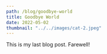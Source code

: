 ```yaml
---
path: /blog/goodbye-world
title: Goodbye World
date: 2022-05-02
thumbnail: "../../images/cat-2.jpeg"
---
```


This is my last blog post. Farewell!
